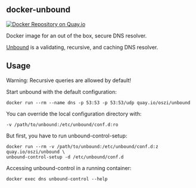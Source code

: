 ## docker-unbound

[![Docker Repository on Quay.io](https://quay.io/repository/oszi/unbound/status "Docker Repository on Quay.io")](https://quay.io/repository/oszi/unbound)

Docker image for an out of the box, secure DNS resolver.

[Unbound](https://unbound.net) is a validating, recursive, and caching DNS resolver.

## Usage
Warning: Recursive queries are allowed by default!

Start unbound with the default configuration:

```
docker run --rm --name dns -p 53:53 -p 53:53/udp quay.io/oszi/unbound
```

You can override the local configuration directory with:

```
-v /path/to/unbound:/etc/unbound/conf.d:ro
```

But first, you have to run unbound-control-setup:

```
docker run --rm -v /path/to/unbound:/etc/unbound/conf.d:z quay.io/oszi/unbound \
unbound-control-setup -d /etc/unbound/conf.d
```

Accessing unbound-control in a running container:

```
docker exec dns unbound-control --help
```
